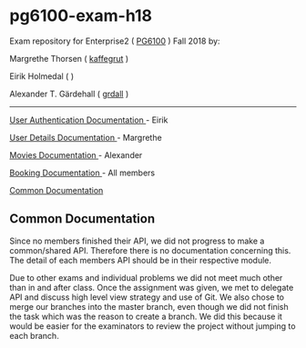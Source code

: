 
# pg6100-exam-h18

Exam repository for Enterprise2 ( <a href="https://github.com/arcuri82/testing_security_development_enterprise_systems">PG6100</a> ) Fall 2018 by:

Margrethe Thorsen ( <a href="https://github.com/kaffegrut">kaffegrut</a> )

Eirik Holmedal ( <a href="https://github.com/"></a> )

Alexander T. Gärdehall ( <a href="https://github.com/grdall">grdall</a> )

<hr>

[ User Authentication Documentation ](/UserAuth/README.md) - Eirik

[ User Details Documentation ](/UserDetails/README.md) - Margrethe 

[ Movies Documentation ](/Movies/README.md) - Alexander

[ Booking Documentation ](/UserDetails/README.md) - All members

[ Common Documentation ](#common-documentation)

<a name="common"></a>
## Common Documentation

Since no members finished their API, we did not progress to make a common/shared API. Therefore there is no documentation 
concerning this. The detail of each members API should be in their respective module.

Due to other exams and individual problems we did not meet much other than in and after class. Once the assignment was given, 
we met to delegate API and discuss high level view strategy and use of Git. We also chose to merge our branches into the master
branch, even though we did not finish the task which was the reason to create a branch. We did this because it would be easier for 
the examinators to review the project without jumping to each branch.